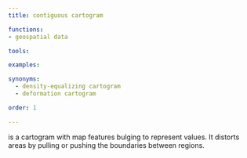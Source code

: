```yaml
---
title: contiguous cartogram

functions:
- geospatial data

tools:

examples:

synonyms:
  - density-equalizing cartogram
  - deformation cartogram

order: 1

---
```


is a cartogram with map features bulging to represent values. It distorts areas by pulling or pushing the boundaries between regions. 


<!--more-->
